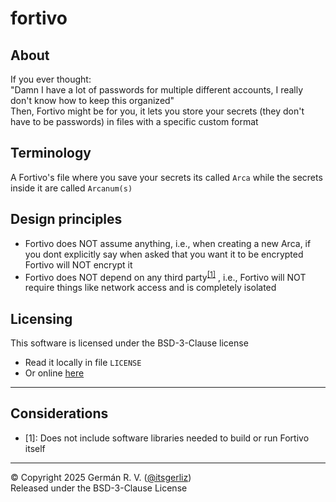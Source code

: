 # fortivo
## About
If you ever thought:\
"Damn I have a lot of passwords for multiple different accounts, I really don't know how to keep this organized"\
Then, Fortivo might be for you, it lets you store your secrets (they don't have to be passwords) in files with a specific custom format

## Terminology
A Fortivo's file where you save your secrets its called ``Arca`` while the secrets inside it are called ``Arcanum(s)``

## Design principles
- Fortivo does NOT assume anything, i.e., when creating a new Arca, if you dont explicitly say when asked that you want it to be encrypted Fortivo will NOT encrypt it
- Fortivo does NOT depend on any third party<sup>[[1]](#considerations)</sup> , i.e., Fortivo will NOT require things like network access and is completely isolated 

## Licensing
This software is licensed under the BSD-3-Clause license
- Read it locally in file ``LICENSE``
- Or online [here](https://github.com/itsgerliz/fortivo/blob/master/LICENSE)

---

## Considerations
- [1]: Does not include software libraries needed to build or run Fortivo itself

---

© Copyright 2025 Germán R. V. ([@itsgerliz](https://github.com/itsgerliz))\
Released under the BSD-3-Clause License